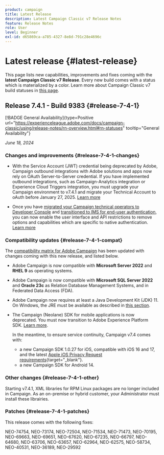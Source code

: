 ```yaml
---
product: campaign
title: Latest Release
description: Latest Campaign Classic v7 Release Notes
feature: Release Notes
role: User
level: Beginner
exl-id: d65869ca-a785-4327-8e8d-791c28e4696c
---
```

# Latest release {#latest-release}

This page lists new capabilities, improvements and fixes coming with the **latest Campaign Classic v7 Release**. Every new build comes with a status which is materialized by a color. Learn more about Campaign Classic v7 build statuses in [this page](rn-overview.md). 

## Release 7.4.1 - Build 9383 {#release-7-4-1}

[!BADGE General Availability]{type=Positive url="https://experienceleague.adobe.com/docs/campaign-classic/using/release-notes/rn-overview.html#rn-statuses" tooltip="General Availability"}

_June 18, 2024_

### Changes and improvements {#release-7-4-1-changes}

* With the Service Account (JWT) credential being deprecated by Adobe, Campaign outbound integrations with Adobe solutions and apps now rely on OAuth Server-to-Server credential. If you have implemented outbound integrations, such as Campaign-Analytics integration or Experience Cloud Triggers integration, you must upgrade your Campaign environment to v7.4.1 and migrate your Technical Account to oAuth before January 27, 2025. [Learn more](../../integrations/using/oauth-technical-account.md)

* Once you have [migrated your Campaign technical operators to Developer Console](../../technotes/using/ims-migration.md) and [transitioned to IMS for end-user authentication](../../technotes/using/migrate-users-to-ims.md), you can now enable the user interface and API restrictions to remove options and capabilities which are specific to native authentication. [Learn more](../../technotes/using/impact-ims-migration.md)


### Compatibility updates {#release-7-4-1-compat}

The [compatibility matrix for Adobe Campaign](compatibility-matrix.md) has been updated with changes coming with this new release, and listed below.

* Adobe Campaign is now compatible with **Microsoft Server 2022** and **RHEL 9** as operating systems.

* Adobe Campaign is now compatible with **Microsoft SQL Server 2022** and **Oracle 23c** as Relation Database Management Systems, and in Federated Data Access (FDA).

* Adobe Campaign now requires at least a Java Development Kit (JDK) 11. On Windows, the JRE must be available as described in [this section](../../installation/using/application-server.md#jdk).

* The Campaign (Neolane) SDK for mobile applications is now deprecated. You must now transition to Adobe Experience Platform SDK. [Learn more](deprecated-features.md).
    
    In the meantime, to ensure service continuity, Campaign v7.4 comes with:
    
    * a new Campaign SDK 1.0.27 for iOS, compatible with iOS 16 and 17, and the latest [Apple iOS Privacy Request requirements](https://developer.apple.com/news/?id=r1henawx){target="_blank"}.
    * a new Campaign SDK for Android 14.

### Other changes {#release-7-4-1-other}

Starting v7.4.1, XML libraries for RPM Linux packages are no longer included in Campaign. As an on-premise or hybrid customer, your Administrator must install these librairies.

### Patches {#release-7-4-1-patches}

This release comes with the following fixes:

NEO-74754, NEO-73174, NEO-72504, NEO-71534, NEO-71473, NEO-70195, NEO-69663, NEO-69651, NEO-67620, NEO-67235, NEO-66797, NEO-64680, NEO-63706, NEO-63657, NEO-62964, NEO-62575, NEO-58734, NEO-40531, NEO-36189, NEO-29592 

